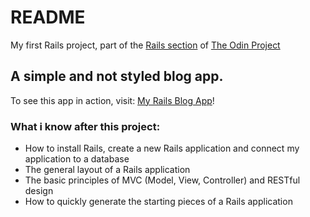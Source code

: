 # README

My first Rails project, part of the [Rails section](https://www.theodinproject.com/lessons/ruby-on-rails-blog-app) of [The Odin Project](https://www.theodinproject.com/home)

## A simple and not styled blog app.
To see this app in action, visit: [My Rails Blog App](https://rails-blog-app.fly.dev/)!

### What i know after this project:
* How to install Rails, create a new Rails application and connect my application to a database
* The general layout of a Rails application
* The basic principles of MVC (Model, View, Controller) and RESTful design
* How to quickly generate the starting pieces of a Rails application